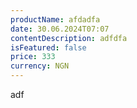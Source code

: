 ```yaml
---
productName: afdadfa
date: 30.06.2024T07:07
contentDescription: adfdfa
isFeatured: false
price: 333
currency: NGN
---
```

adf
